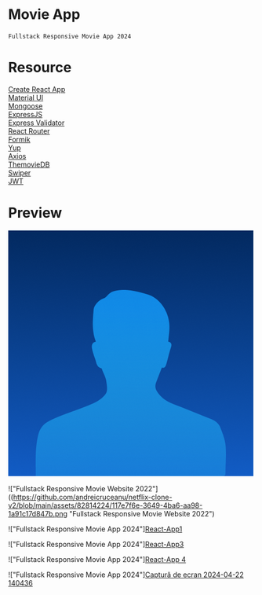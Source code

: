 # Movie App

    Fullstack Responsive Movie App 2024


# Resource

[Create React App](https://create-react-app.dev/)<br>
[Material UI](https://create-react-app.dev/)<br>
[Mongoose](https://mongoosejs.com/)<br>
[ExpressJS](https://expressjs.com/)<br>
[Express Validator](https://express-validator.github.io/docs/)<br>
[React Router](https://reactrouter.com/)<br>
[Formik](https://formik.org/)<br>
[Yup](https://github.com/jquense/yup/)<br>
[Axios](https://axios-http.com/)<br>
[ThemovieDB](https://www.themoviedb.org/)<br>
[Swiper](https://swiperjs.com/)<br>
[JWT](https://github.com/auth0/node-jsonwebtoken)<br>

# Preview

![Fullstack Responsive Movie App 2024](https://github.com/andreicruceanu/netflix-clone-v2/blob/ec6563379264c7851293b25070abe5168e55350a/client/src/assets/images/avatar.png)

!["Fullstack Responsive Movie Website 2022"]((https://github.com/andreicruceanu/netflix-clone-v2/blob/main/assets/82814224/117e7f6e-3649-4ba6-aa98-1a91c17d847b.png "Fullstack Responsive Movie Website 2022")


!["Fullstack Responsive Movie App 2024"][React-App1](https://github.com/andreicruceanu/netflix-clone-v2/assets/82814224/8709d1f7-1d6f-4199-bb05-434bdb3169c2)

!["Fullstack Responsive Movie App 2024"][React-App3](https://github.com/andreicruceanu/netflix-clone-v2/assets/82814224/b34b6795-785c-4ca9-85ce-52e92fc2b582)


!["Fullstack Responsive Movie App 2024"][React-App 4](https://github.com/andreicruceanu/netflix-clone-v2/assets/82814224/945286d8-0cb1-4fd4-97b4-5cb620fec4ae)

!["Fullstack Responsive Movie App 2024"][Captură de ecran 2024-04-22 140436](https://github.com/andreicruceanu/netflix-clone-v2/assets/82814224/a5afa454-027b-45e2-adee-50998140fe9a)



